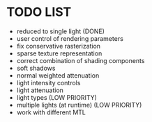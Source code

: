 # TODO LIST
- reduced to single light (DONE)
- user control of rendering parameters
- fix conservative rasterization
- sparse texture representation
- correct combination of shading components
- soft shadows
- normal weighted attenuation
- light intensity controls
- light attenuation
- light types (LOW PRIORITY)
- multiple lights (at runtime) (LOW PRIORITY)
- work with different MTL
